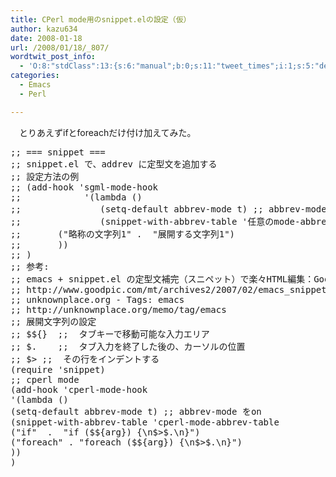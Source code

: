 ```yaml
---
title: CPerl mode用のsnippet.elの設定（仮）
author: kazu634
date: 2008-01-18
url: /2008/01/18/_807/
wordtwit_post_info:
  - 'O:8:"stdClass":13:{s:6:"manual";b:0;s:11:"tweet_times";i:1;s:5:"delay";i:0;s:7:"enabled";i:1;s:10:"separation";s:2:"60";s:7:"version";s:3:"3.7";s:14:"tweet_template";b:0;s:6:"status";i:2;s:6:"result";a:0:{}s:13:"tweet_counter";i:2;s:13:"tweet_log_ids";a:1:{i:0;i:3627;}s:9:"hash_tags";a:0:{}s:8:"accounts";a:1:{i:0;s:7:"kazu634";}}'
categories:
  - Emacs
  - Perl

---
```

<div class="section">
<p>
    　とりあえずifとforeachだけ付け加えてみた。
</p>
  
<pre class="syntax-highlight">
<span class="synComment">;; === snippet ===</span>
<span class="synComment">;; snippet.el で、addrev に定型文を追加する</span>
<span class="synComment">;; 設定方法の例</span>
<span class="synComment">;; (add-hook 'sgml-mode-hook</span>
<span class="synComment">;;            '(lambda ()</span>
<span class="synComment">;; 			  (setq-default abbrev-mode t) ;; abbrev-mode をon</span>
<span class="synComment">;; 			  (snippet-with-abbrev-table '任意のmode-abbrev-table </span>
<span class="synComment">;; 	  (&#34;略称の文字列1&#34; .  &#34;展開する文字列1&#34;)</span>
<span class="synComment">;; 	  ))</span>
<span class="synComment">;; )</span>
<span class="synComment">;; 参考:</span>
<span class="synComment">;; emacs + snippet.el の定型文補完（スニペット）で楽々HTML編集：Goodpic</span>
<span class="synComment">;; http://www.goodpic.com/mt/archives2/2007/02/emacs_snippetel_html.html</span>
<span class="synComment">;; unknownplace.org - Tags: emacs</span>
<span class="synComment">;; http://unknownplace.org/memo/tag/emacs</span>
<span class="synComment">;; 展開文字列の設定</span>
<span class="synComment">;; $${}  ;;  タブキーで移動可能な入力エリア</span>
<span class="synComment">;; $.    ;;  タブ入力を終了した後の、カーソルの位置</span>
<span class="synComment">;; $&#62; ;;  その行をインデントする</span>
<span class="synSpecial">(</span><span class="synStatement">require</span> <span class="synSpecial">'</span><span class="synIdentifier">snippet</span><span class="synSpecial">)</span>
<span class="synComment">;; cperl mode</span>
<span class="synSpecial">(</span>add-hook <span class="synSpecial">'</span><span class="synIdentifier">cperl-mode-hook</span>
<span class="synSpecial">'(</span><span class="synStatement">lambda</span> <span class="synSpecial">()</span>
<span class="synSpecial">(</span>setq-default abbrev-mode <span class="synStatement">t</span><span class="synSpecial">)</span> <span class="synComment">;; abbrev-mode をon</span>
<span class="synSpecial">(</span>snippet-with-abbrev-table 'cperl-mode-abbrev-table
<span class="synSpecial">(</span><span class="synConstant">&#34;if&#34;</span>  .  <span class="synConstant">&#34;if ($${arg}) {\n$&#62;$.\n}&#34;</span><span class="synSpecial">)</span>
<span class="synSpecial">(</span><span class="synConstant">&#34;foreach&#34;</span> . <span class="synConstant">&#34;foreach ($${arg}) {\n$&#62;$.\n}&#34;</span><span class="synSpecial">)</span>
<span class="synSpecial">))</span>
<span class="synSpecial">)</span>
</pre>
</div>